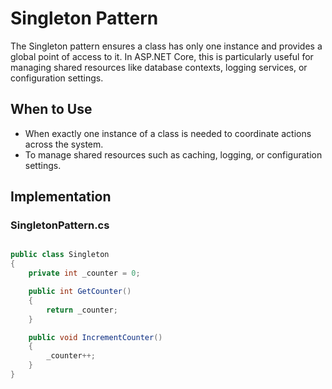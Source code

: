 # Singleton Pattern

The Singleton pattern ensures a class has only one instance and provides a global point of access to it. In ASP.NET Core, this is particularly useful for managing shared resources like database contexts, logging services, or configuration settings.

## When to Use

- When exactly one instance of a class is needed to coordinate actions across the system.
- To manage shared resources such as caching, logging, or configuration settings.

## Implementation

### SingletonPattern.cs

```csharp

public class Singleton 
{
    private int _counter = 0;

    public int GetCounter()
    {
        return _counter;
    }

    public void IncrementCounter()
    {
        _counter++;
    }
}
```
